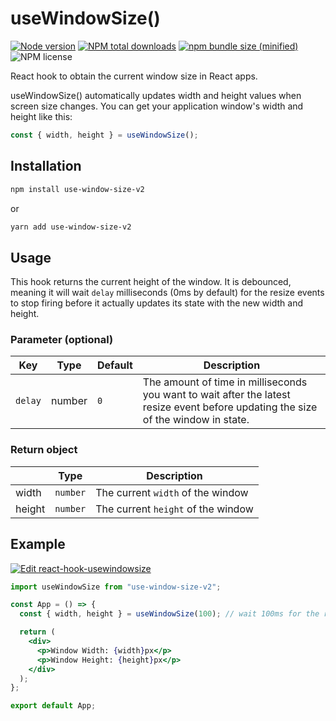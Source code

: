 # useWindowSize()

[![Node version](https://img.shields.io/npm/v/use-window-size-v2.svg?style=flat)](https://www.npmjs.com/package/use-window-size-v2)
[![NPM total downloads](https://img.shields.io/npm/dt/use-window-size-v2.svg?style=flat)](https://npmcharts.com/compare/use-window-size-v2?minimal=true)
[![npm bundle size (minified)](https://img.shields.io/bundlephobia/minzip/use-window-size-v2@2.2.1.svg)](https://bundlephobia.com/result?p=use-window-size-v2)
![NPM license](https://img.shields.io/npm/l/use-window-size-v2.svg?style=flat)

React hook to obtain the current window size in React apps.

useWindowSize() automatically updates width and height values when screen size changes. You can get your application window's width and height like this:

```jsx
const { width, height } = useWindowSize();
```

## Installation

```sh
npm install use-window-size-v2
```

or

```sh
yarn add use-window-size-v2
```

## Usage

This hook returns the current height of the window. It is debounced, meaning it will wait `delay` milliseconds (0ms by default) for the resize events to stop firing before it actually updates its state with the new width and height.

### Parameter (optional)

| Key     | Type   | Default | Description                                                                                                                        |
| ------- | ------ | ------- | ---------------------------------------------------------------------------------------------------------------------------------- |
| `delay` | number | `0`     | The amount of time in milliseconds you want to wait after the latest resize event before updating the size of the window in state. |

### Return object

|        | Type     | Description                        |
| ------ | -------- | ---------------------------------- |
| width  | `number` | The current `width` of the window  |
| height | `number` | The current `height` of the window |

## Example

[![Edit react-hook-usewindowsize](https://codesandbox.io/static/img/play-codesandbox.svg)](https://codesandbox.io/s/use-window-size-v2-w85fs5)

```jsx
import useWindowSize from "use-window-size-v2";

const App = () => {
  const { width, height } = useWindowSize(100); // wait 100ms for the resize events

  return (
    <div>
      <p>Window Width: {width}px</p>
      <p>Window Height: {height}px</p>
    </div>
  );
};

export default App;
```
